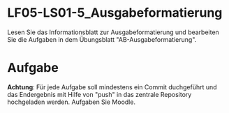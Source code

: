 # LF05-LS01-5_Ausgabeformatierung
Lesen Sie das Informationsblatt zur Ausgabeformatierung und bearbeiten Sie die Aufgaben in dem Übungsblatt "AB-Ausgabeformatierung". 

# Aufgabe
**Achtung**: Für jede Aufgabe soll mindestens ein Commit duchgeführt und das Endergebnis mit Hilfe von "push" in das zentrale Repository hochgeladen werden.
Aufgaben Sie Moodle.
